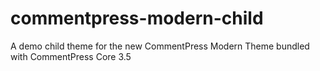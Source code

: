commentpress-modern-child
=========================

A demo child theme for the new CommentPress Modern Theme bundled with CommentPress Core 3.5
